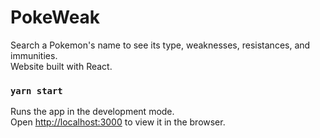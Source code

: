 # PokeWeak

Search a Pokemon's name to see its type, weaknesses, resistances, and immunities.\
Website built with React.

### `yarn start`

Runs the app in the development mode.\
Open [http://localhost:3000](http://localhost:3000) to view it in the browser.
